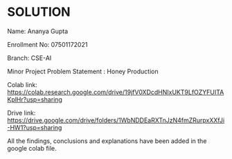 # SOLUTION

Name: Ananya Gupta

Enrollment No: 07501172021

Branch: CSE-AI

Minor Project Problem Statement : Honey Production

Colab link:  https://colab.research.google.com/drive/19jfV0XDcdHNIxUKT9LfOZYFUITAKplHr?usp=sharing

Drive link: https://drive.google.com/drive/folders/1WbNDDEaRXTnJzN4fmZRurpxXXfJi-HW1?usp=sharing

All the findings, conclusions and explanations have been added in the google colab file.
